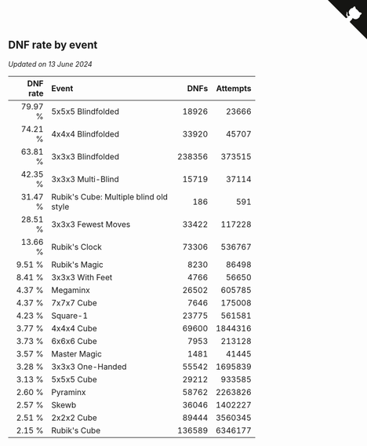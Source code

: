 ## DNF rate by event

*Updated on 13 June 2024*

| DNF rate | Event | DNFs | Attempts |
| ---: | :--- | ---: | ---: |
| 79.97 % | 5x5x5 Blindfolded | 18926 | 23666 |
| 74.21 % | 4x4x4 Blindfolded | 33920 | 45707 |
| 63.81 % | 3x3x3 Blindfolded | 238356 | 373515 |
| 42.35 % | 3x3x3 Multi-Blind | 15719 | 37114 |
| 31.47 % | Rubik's Cube: Multiple blind old style | 186 | 591 |
| 28.51 % | 3x3x3 Fewest Moves | 33422 | 117228 |
| 13.66 % | Rubik's Clock | 73306 | 536767 |
| 9.51 % | Rubik's Magic | 8230 | 86498 |
| 8.41 % | 3x3x3 With Feet | 4766 | 56650 |
| 4.37 % | Megaminx | 26502 | 605785 |
| 4.37 % | 7x7x7 Cube | 7646 | 175008 |
| 4.23 % | Square-1 | 23775 | 561581 |
| 3.77 % | 4x4x4 Cube | 69600 | 1844316 |
| 3.73 % | 6x6x6 Cube | 7953 | 213128 |
| 3.57 % | Master Magic | 1481 | 41445 |
| 3.28 % | 3x3x3 One-Handed | 55542 | 1695839 |
| 3.13 % | 5x5x5 Cube | 29212 | 933585 |
| 2.60 % | Pyraminx | 58762 | 2263826 |
| 2.57 % | Skewb | 36046 | 1402227 |
| 2.51 % | 2x2x2 Cube | 89444 | 3560345 |
| 2.15 % | Rubik's Cube | 136589 | 6346177 |


<a href="https://github.com/jonatanklosko/wca_statistics" class="github-corner" aria-label="View source on Github"><svg width="80" height="80" viewBox="0 0 250 250" style="fill:#151513; color:#fff; position: absolute; top: 0; border: 0; right: 0;" aria-hidden="true"><path d="M0,0 L115,115 L130,115 L142,142 L250,250 L250,0 Z"></path><path d="M128.3,109.0 C113.8,99.7 119.0,89.6 119.0,89.6 C122.0,82.7 120.5,78.6 120.5,78.6 C119.2,72.0 123.4,76.3 123.4,76.3 C127.3,80.9 125.5,87.3 125.5,87.3 C122.9,97.6 130.6,101.9 134.4,103.2" fill="currentColor" style="transform-origin: 130px 106px;" class="octo-arm"></path><path d="M115.0,115.0 C114.9,115.1 118.7,116.5 119.8,115.4 L133.7,101.6 C136.9,99.2 139.9,98.4 142.2,98.6 C133.8,88.0 127.5,74.4 143.8,58.0 C148.5,53.4 154.0,51.2 159.7,51.0 C160.3,49.4 163.2,43.6 171.4,40.1 C171.4,40.1 176.1,42.5 178.8,56.2 C183.1,58.6 187.2,61.8 190.9,65.4 C194.5,69.0 197.7,73.2 200.1,77.6 C213.8,80.2 216.3,84.9 216.3,84.9 C212.7,93.1 206.9,96.0 205.4,96.6 C205.1,102.4 203.0,107.8 198.3,112.5 C181.9,128.9 168.3,122.5 157.7,114.1 C157.9,116.9 156.7,120.9 152.7,124.9 L141.0,136.5 C139.8,137.7 141.6,141.9 141.8,141.8 Z" fill="currentColor" class="octo-body"></path></svg></a><style>.github-corner:hover .octo-arm{animation:octocat-wave 560ms ease-in-out}@keyframes octocat-wave{0%,100%{transform:rotate(0)}20%,60%{transform:rotate(-25deg)}40%,80%{transform:rotate(10deg)}}@media (max-width:500px){.github-corner:hover .octo-arm{animation:none}.github-corner .octo-arm{animation:octocat-wave 560ms ease-in-out}}</style>
